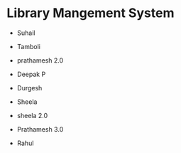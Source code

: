 # Library Mangement System
- Suhail
- Tamboli
- prathamesh 2.0    
- Deepak P
- Durgesh
- Sheela

- sheela 2.0

- Prathamesh 3.0
- Rahul
